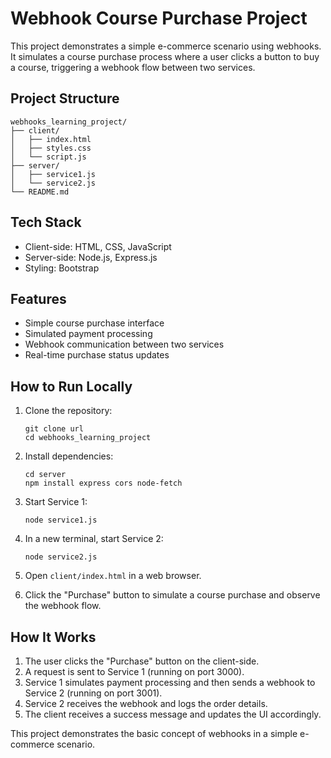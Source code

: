 

# Webhook Course Purchase Project

This project demonstrates a simple e-commerce scenario using webhooks. It simulates a course purchase process where a user clicks a button to buy a course, triggering a webhook flow between two services.

## Project Structure

```
webhooks_learning_project/
├── client/
│   ├── index.html
│   ├── styles.css
│   └── script.js
├── server/
│   ├── service1.js
│   └── service2.js
└── README.md
```

## Tech Stack

- Client-side: HTML, CSS, JavaScript
- Server-side: Node.js, Express.js
- Styling: Bootstrap

## Features

- Simple course purchase interface
- Simulated payment processing
- Webhook communication between two services
- Real-time purchase status updates

## How to Run Locally

1. Clone the repository:
   ```
   git clone url
   cd webhooks_learning_project
   ```

2. Install dependencies:
   ```
   cd server
   npm install express cors node-fetch
   ```

3. Start Service 1:
   ```
   node service1.js
   ```

4. In a new terminal, start Service 2:
   ```
   node service2.js
   ```

5. Open `client/index.html` in a web browser.

6. Click the "Purchase" button to simulate a course purchase and observe the webhook flow.

## How It Works

1. The user clicks the "Purchase" button on the client-side.
2. A request is sent to Service 1 (running on port 3000).
3. Service 1 simulates payment processing and then sends a webhook to Service 2 (running on port 3001).
4. Service 2 receives the webhook and logs the order details.
5. The client receives a success message and updates the UI accordingly.

This project demonstrates the basic concept of webhooks in a simple e-commerce scenario.
